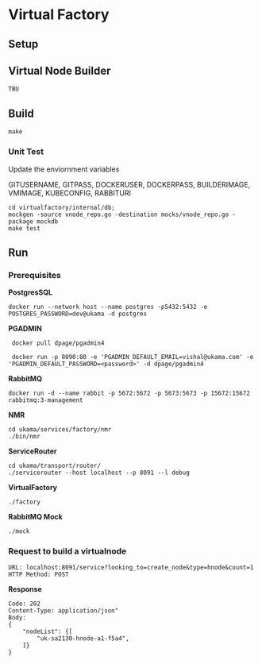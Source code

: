 # Virtual Factory 

## Setup



## Virtual Node Builder

```
TBU
```

## Build

```
make
```

### Unit Test

Update the enviornment variables

GITUSERNAME, GITPASS, DOCKERUSER, DOCKERPASS, BUILDERIMAGE, VMIMAGE, KUBECONFIG, RABBITURI

```
cd virtualfactory/internal/db;
mockgen -source vnode_repo.go -destination mocks/vnode_repo.go -package mockdb
make test
```

## Run

### Prerequisites

**PostgresSQL**

```
docker run --network host --name postgres -p5432:5432 -e POSTGRES_PASSWORD=dev@ukama -d postgres
```

**PGADMIN**

```
 docker pull dpage/pgadmin4
 
 docker run -p 8090:80 -e 'PGADMIN_DEFAULT_EMAIL=vishal@ukama.com' -e 'PGADMIN_DEFAULT_PASSWORD=<password>' -d dpage/pgadmin4
 ```

**RabbitMQ**

```
docker run -d --name rabbit -p 5672:5672 -p 5673:5673 -p 15672:15672 rabbitmq:3-management
```

**NMR**

```
cd ukama/services/factory/nmr
./bin/nmr
```

**ServiceRouter**
```
cd ukama/transport/router/
./servicerouter --host localhost --p 8091 --l debug
```

**VirtualFactory**
```
./factory
```

**RabbitMQ Mock**
```
./mock
```

### Request to build a virtualnode
```
URL: localhost:8091/service?looking_to=create_node&type=hnode&count=1
HTTP Method: POST
```

**Response**
```
Code: 202
Content-Type: application/json"
Body: 
{
    "nodeList": {[
        "uk-sa2130-hnode-a1-f5a4",
    ]}
}
```
